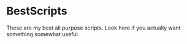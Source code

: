 # BestScripts
These are my best all purpose scripts. Look here if you actually want something somewhat useful.
